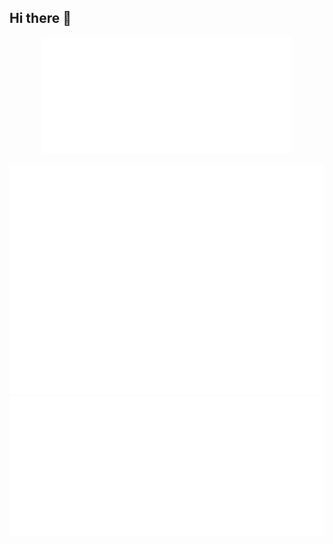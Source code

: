 ## Hi there 👋

<p align="center"><img src="/metrics.classic.svg" alt="Metrics" width="400"></p>

<picture>
  <img src="/metrics.plugin.habits.facts.svg" alt="Metrics">
</picture>

<picture>
  <img src="/metrics.plugin.achievements.compact.svg" alt="Facts">
</picture>



<!--
**davidstrasak/davidstrasak** is a ✨ _special_ ✨ repository because its `README.md` (this file) appears on your GitHub profile.

Here are some ideas to get you started:

- 🔭 I’m currently working on ...
- 🌱 I’m currently learning ...
- 👯 I’m looking to collaborate on ...
- 🤔 I’m looking for help with ...
- 💬 Ask me about ...
- 📫 How to reach me: ...
- 😄 Pronouns: ...
- ⚡ Fun fact: ...
-->
